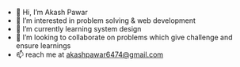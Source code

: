 - 👋 Hi, I’m Akash Pawar
- 👀 I’m interested in problem solving & web development
- 🌱 I’m currently learning system design
- 💞️ I’m looking to collaborate on problems which give challenge and ensure learnings
- 📫 reach me at akashpawar6474@gmail.com

<!---
akashpawar6474/akashpawar6474 is a ✨ special ✨ repository because its `README.md` (this file) appears on your GitHub profile.
You can click the Preview link to take a look at your changes.
--->
